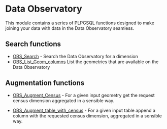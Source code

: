 # Data Observatory

This module contains a series of PLPGSQL functions designed to make joining
your data with data in the Data Observatory seamless.

## Search functions

- [OBS_Search](40_observatory/OBS_SEARCH.md) - Search the Data Observatory for a dimension
- [OBS_List_Geom_columns](40_observatory/OBS_LIST_GEOM_COLUMNS.md) List the geometries that are available on the Data Observatory

## Augmentation functions

- [OBS_Augment_Census](40_observatory/OBS_Augment_census.md) - For a given input geometry get the request census dimension aggregated in a sensible way.

- [OBS_Augment_table_with_census](40_observatory/OBS_Augment_table_with_census.md) - For a given input table append a column with the requested census dimension, aggregated in a sensible way.
